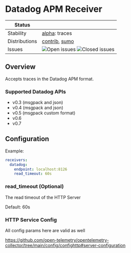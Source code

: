 # Datadog APM Receiver

<!-- status autogenerated section -->
| Status        |           |
| ------------- |-----------|
| Stability     | [alpha]: traces   |
| Distributions | [contrib], [sumo] |
| Issues        | ![Open issues](https://img.shields.io/github/issues-search/open-telemetry/opentelemetry-collector-contrib?query=is%3Aissue%20is%3Aopen%20label%3Areceiver%2Fdatadog%20&label=open&color=orange&logo=opentelemetry) ![Closed issues](https://img.shields.io/github/issues-search/open-telemetry/opentelemetry-collector-contrib?query=is%3Aissue%20is%3Aclosed%20label%3Areceiver%2Fdatadog%20&label=closed&color=blue&logo=opentelemetry) |

[alpha]: https://github.com/open-telemetry/opentelemetry-collector#alpha
[contrib]: https://github.com/open-telemetry/opentelemetry-collector-releases/tree/main/distributions/otelcol-contrib
[sumo]: https://github.com/SumoLogic/sumologic-otel-collector
<!-- end autogenerated section -->

## Overview
Accepts traces in the Datadog APM format.
### Supported Datadog APIs

- v0.3 (msgpack and json)
- v0.4 (msgpack and json)
- v0.5 (msgpack custom format)
- v0.6
- v0.7
## Configuration

Example:

```yaml
receivers:
  datadog:
    endpoint: localhost:8126
    read_timeout: 60s
```
### read_timeout (Optional)
The read timeout of the HTTP Server

Default: 60s

### HTTP Service Config

All config params here are valid as well

https://github.com/open-telemetry/opentelemetry-collector/tree/main/config/confighttp#server-configuration


